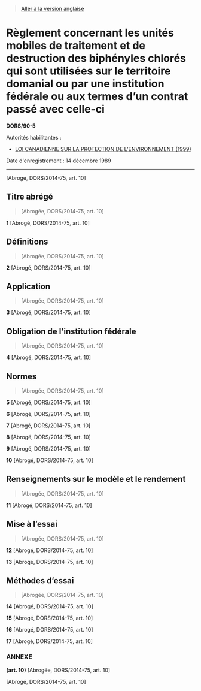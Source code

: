 > [Aller à la version anglaise](/en/Regulations/Statutory%20Orders%20and%20Regulations/90/5.md)

# Règlement concernant les unités mobiles de traitement et de destruction des biphényles chlorés qui sont utilisées sur le territoire domanial ou par une institution fédérale ou aux termes d’un contrat passé avec celle-ci

**DORS/90-5**

Autorités habilitantes : 
- [LOI CANADIENNE SUR LA PROTECTION DE L’ENVIRONNEMENT (1999)](/fr/Lois/Lois%20du%20Canada/1999/ch.%2033.md)

Date d'enregistrement : 14 décembre 1989

----------


[Abrogé, DORS/2014-75, art. 10]



## Titre abrégé
> [Abrogée, DORS/2014-75, art. 10]



**1** [Abrogé, DORS/2014-75, art. 10]




## Définitions
> [Abrogée, DORS/2014-75, art. 10]



**2** [Abrogé, DORS/2014-75, art. 10]




## Application
> [Abrogée, DORS/2014-75, art. 10]



**3** [Abrogé, DORS/2014-75, art. 10]




## Obligation de l’institution fédérale
> [Abrogée, DORS/2014-75, art. 10]



**4** [Abrogé, DORS/2014-75, art. 10]




## Normes
> [Abrogée, DORS/2014-75, art. 10]



**5** [Abrogé, DORS/2014-75, art. 10]



**6** [Abrogé, DORS/2014-75, art. 10]



**7** [Abrogé, DORS/2014-75, art. 10]



**8** [Abrogé, DORS/2014-75, art. 10]



**9** [Abrogé, DORS/2014-75, art. 10]



**10** [Abrogé, DORS/2014-75, art. 10]




## Renseignements sur le modèle et le rendement
> [Abrogée, DORS/2014-75, art. 10]



**11** [Abrogé, DORS/2014-75, art. 10]




## Mise à l’essai
> [Abrogée, DORS/2014-75, art. 10]



**12** [Abrogé, DORS/2014-75, art. 10]



**13** [Abrogé, DORS/2014-75, art. 10]




## Méthodes d’essai
> [Abrogée, DORS/2014-75, art. 10]



**14** [Abrogé, DORS/2014-75, art. 10]



**15** [Abrogé, DORS/2014-75, art. 10]



**16** [Abrogé, DORS/2014-75, art. 10]



**17** [Abrogé, DORS/2014-75, art. 10]




### **ANNEXE** 
**(art. 10)**
[Abrogée, DORS/2014-75, art. 10]


[Abrogé, DORS/2014-75, art. 10]



